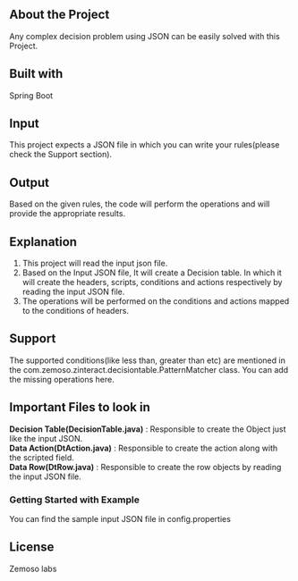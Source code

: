 ## About the Project
Any complex decision problem using JSON can be easily solved with this Project.

## Built with
Spring Boot

## Input
This project expects a JSON file in which you can write your rules(please check the Support section).

## Output
Based on the given rules, the code will perform the operations and will provide the appropriate results.

## Explanation
1. This project will read the input json file.
2. Based on the Input JSON file, It will create a Decision table. In which it will create the headers, scripts, conditions and actions respectively by reading the input JSON file.
3. The operations will be performed on the conditions and actions mapped to the conditions of headers.

## Support
The supported conditions(like less than, greater than etc) are mentioned in the com.zemoso.zinteract.decisiontable.PatternMatcher class. You can add the missing operations here.

 ## Important Files to look in
 <b>Decision Table(DecisionTable.java)</b> : Responsible to create the Object just like the input JSON.
 <br>
 <b>Data Action(DtAction.java)</b> : Responsible to create the action along with the scripted field.
 <br>
 <b>Data Row(DtRow.java)</b> : Responsible to create the row objects by reading the input JSON file.
 
 ### Getting Started with Example
 You can find the sample input JSON file in config.properties 

 
## License
Zemoso labs